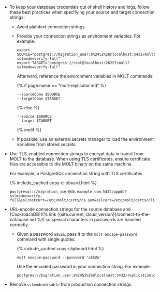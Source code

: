 - To keep your database credentials out of shell history and logs, follow these best practices when specifying your source and target connection strings:

	- Avoid plaintext connection strings.

	- Provide your connection strings as environment variables. For example:

		~~~ shell
		export SOURCE="postgres://migration_user:a%2452%26@localhost:5432/molt?sslmode=verify-full"
		export TARGET="postgres://root@localhost:26257/molt?sslmode=verify-full"
		~~~

		Afterward, reference the environment variables in MOLT commands:

		{% if page.name == "molt-replicator.md" %}
		~~~
		--sourceConn $SOURCE
		--targetConn $TARGET
		~~~
		{% else %}
		~~~
		--source $SOURCE
		--target $TARGET
		~~~
		{% endif %}

	- If possible, use an external secrets manager to load the environment variables from stored secrets.

- Use TLS-enabled connection strings to encrypt data in transit from MOLT to the database. When using TLS certificates, ensure certificate files are accessible to the MOLT binary on the same machine.

	For example, a PostgreSQL connection string with TLS certificates:

	{% include_cached copy-clipboard.html %}
	~~~
	postgresql://migration_user@db.example.com:5432/appdb?sslmode=verify-full&sslrootcert=/etc/molt/certs/ca.pem&sslcert=/etc/molt/certs/client.crt&sslkey=/etc/molt/certs/client.key
	~~~

- URL-encode connection strings for the source database and [CockroachDB]({% link {{site.current_cloud_version}}/connect-to-the-database.md %}) so special characters in passwords are handled correctly.

	- Given a password `a$52&`, pass it to the `molt escape-password` command with single quotes:

		{% include_cached copy-clipboard.html %}
		~~~ shell
		molt escape-password --password 'a$52&'
		~~~

		Use the encoded password in your connection string. For example:

		~~~
		postgres://migration_user:a%2452%26@localhost:5432/replicationload
		~~~

- Remove `sslmode=disable` from production connection strings.